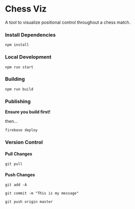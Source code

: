 # Chess Viz

A tool to visualize positional control throughout a chess match.

### Install Dependencies

`npm install`

### Local Development

`npm run start`

### Building

`npm run build`

### Publishing

**Ensure you build first!**

then...

`firebase deploy`

### Version Control

#### Pull Changes

`git pull`

#### Push Changes
`git add -A`

`git commit -m "This is my message"`

`git push origin master`
